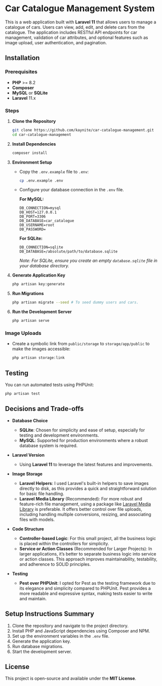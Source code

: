 # Car Catalogue Management System

This is a web application built with **Laravel 11** that allows users to manage a catalogue of cars. Users can view, add, edit, and delete cars from the catalogue. The application includes RESTful API endpoints for car management, validation of car attributes, and optional features such as image upload, user authentication, and pagination.

## Installation

### Prerequisites

- **PHP** >= 8.2
- **Composer**
- **MySQL** or **SQLite**
- **Laravel** 11.x

### Steps

1. **Clone the Repository**

   ```bash
   git clone https://github.com/kaynite/car-catalogue-management.git
   cd car-catalogue-management
   ```

2. **Install Dependencies**

   ```bash
   composer install
   ```

3. **Environment Setup**

   - Copy the `.env.example` file to `.env`:

     ```bash
     cp .env.example .env
     ```

   - Configure your database connection in the `.env` file.

     **For MySQL:**

     ```dotenv
     DB_CONNECTION=mysql
     DB_HOST=127.0.0.1
     DB_PORT=3306
     DB_DATABASE=car_catalogue
     DB_USERNAME=root
     DB_PASSWORD=
     ```

     **For SQLite:**

     ```dotenv
     DB_CONNECTION=sqlite
     DB_DATABASE=/absolute/path/to/database.sqlite
     ```

     *Note: For SQLite, ensure you create an empty `database.sqlite` file in your database directory.*

4. **Generate Application Key**

   ```bash
   php artisan key:generate
   ```

5. **Run Migrations**

   ```bash
   php artisan migrate --seed # To seed dummy users and cars.
   ```

6. **Run the Development Server**

   ```bash
   php artisan serve
   ```

### Image Uploads

- Create a symbolic link from `public/storage` to `storage/app/public` to make the images accessible:

  ```bash
  php artisan storage:link
  ```

## Testing

You can run automated tests using PHPUnit:

```bash
php artisan test
```

## Decisions and Trade-offs

- **Database Choice**
  - **SQLite**: Chosen for simplicity and ease of setup, especially for testing and development environments.
  - **MySQL**: Supported for production environments where a robust database system is required.

- **Laravel Version**
  - Using **Laravel 11** to leverage the latest features and improvements.

- **Image Storage**
  - **Laravel Helpers**: I used Laravel's built-in helpers to save images directly to disk, as this provides a quick and straightforward solution for basic file handling.
  - **Laravel Media Library** (Recommended): For more robust and feature-rich file management, using a package like [Laravel Media Library](https://spatie.be/docs/laravel-medialibrary/) is preferable. It offers better control over file uploads, including handling multiple conversions, resizing, and associating files with models.

- **Code Structure**
  - **Controller-based Logic**: For this small project, all the business logic is placed within the controllers for simplicity.
  - **Service or Action Classes** (Recommended for Larger Projects): In larger applications, it’s better to separate business logic into service or action classes. This approach improves maintainability, testability, and adherence to SOLID principles.

- **Testing**
  - **Pest over PHPUnit**: I opted for Pest as the testing framework due to its elegance and simplicity compared to PHPUnit. Pest provides a more readable and expressive syntax, making tests easier to write and maintain.

## Setup Instructions Summary

1. Clone the repository and navigate to the project directory.
2. Install PHP and JavaScript dependencies using Composer and NPM.
3. Set up the environment variables in the `.env` file.
4. Generate the application key.
5. Run database migrations.
6. Start the development server.

## License

This project is open-source and available under the **MIT License**.
